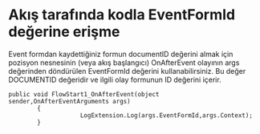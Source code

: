 # Akış tarafında kodla EventFormId değerine erişme

Event formdan  kaydettiğiniz formun documentID değerini almak için pozisyon nesnesinin (veya akış başlangıcı) OnAfterEvent olayının args değerinden döndürülen EventFormId değerini kullanabilirsiniz.
Bu değer DOCUMENTID değeridir ve ilgili olay formunun ID değerini içerir.

```
public void FlowStart1_OnAfterEvent(object sender,OnAfterEventArguments args)
		{
                    LogExtension.Log(args.EventFormId,args.Context);
		}
```

